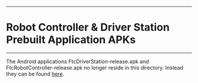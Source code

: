 **************************************************************************************
# Robot Controller & Driver Station Prebuilt Application APKs
**************************************************************************************

The Android applications FtcDriverStation-release.apk and FtcRobotController-release.apk
no longer reside in this directory. Instead they can be found [here](https://www.dropbox.com/sh/p7nhw9ilj7fu32l/AAAJjSq5woVpijobGE-hj_G4a?dl=0).

